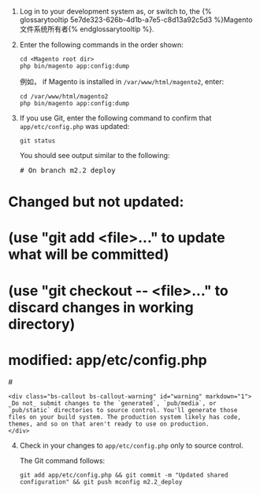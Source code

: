 <div markdown="1">

1.	Log in to your development system as, or switch to, the {% glossarytooltip 5e7de323-626b-4d1b-a7e5-c8d13a92c5d3 %}Magento文件系统所有者{% endglossarytooltip %}.
2.	Enter the following commands in the order shown:

		cd <Magento root dir>
		php bin/magento app:config:dump

	例如， if Magento is installed in `/var/www/html/magento2`, enter:

		cd /var/www/html/magento2
		php bin/magento app:config:dump
3.	If you use Git, enter the following command to confirm that `app/etc/config.php` was updated:

		git status

	You should see output similar to the following:

	<pre class="no-copy"># On branch m2.2_deploy
# Changed but not updated:
#   (use "git add &lt;file>..." to update what will be committed)
#   (use "git checkout -- &lt;file>..." to discard changes in working directory)
#
#       modified:   app/etc/config.php
#</pre>

	<div class="bs-callout bs-callout-warning" id="warning" markdown="1">
	_Do not_ submit changes to the `generated`, `pub/media`, or `pub/static` directories to source control. You'll generate those files on your build system. The production system likely has code, themes, and so on that aren't ready to use on production.
	</div>

4.	Check in your changes to `app/etc/config.php` only to source control.

	The Git command follows:

		git add app/etc/config.php && git commit -m "Updated shared configuration" && git push mconfig m2.2_deploy

